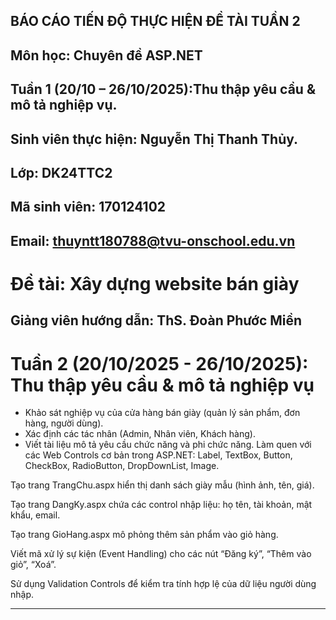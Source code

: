 ## BÁO CÁO TIẾN ĐỘ THỰC HIỆN ĐỀ TÀI TUẦN 2
## Môn học: Chuyên đề ASP.NET
## Tuần 1 (20/10 – 26/10/2025):Thu thập yêu cầu & mô tả nghiệp vụ.
## Sinh viên thực hiện: Nguyễn Thị Thanh Thủy.  
## Lớp: DK24TTC2
## Mã sinh viên: 170124102
## Email: thuyntt180788@tvu-onschool.edu.vn
# Đề tài: Xây dựng website bán giày
## Giảng viên hướng dẫn: ThS. Đoàn Phước Miền

# Tuần 2 (20/10/2025 - 26/10/2025): Thu thập yêu cầu & mô tả nghiệp vụ
*	Khảo sát nghiệp vụ của cửa hàng bán giày (quản lý sản phẩm, đơn hàng, người dùng).
*	Xác định các tác nhân (Admin, Nhân viên, Khách hàng).
*	Viết tài liệu mô tả yêu cầu chức năng và phi chức năng.
Làm quen với các Web Controls cơ bản trong ASP.NET:
Label, TextBox, Button, CheckBox, RadioButton, DropDownList, Image.

Tạo trang TrangChu.aspx hiển thị danh sách giày mẫu (hình ảnh, tên, giá).

Tạo trang DangKy.aspx chứa các control nhập liệu: họ tên, tài khoản, mật khẩu, email.

Tạo trang GioHang.aspx mô phỏng thêm sản phẩm vào giỏ hàng.

Viết mã xử lý sự kiện (Event Handling) cho các nút “Đăng ký”, “Thêm vào giỏ”, “Xoá”.

Sử dụng Validation Controls để kiểm tra tính hợp lệ của dữ liệu người dùng nhập.

---
